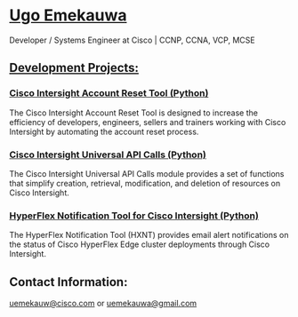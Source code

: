 # [Ugo Emekauwa](https://www.linkedin.com/in/uemekauwa)
Developer / Systems Engineer at Cisco   |   CCNP, CCNA, VCP, MCSE

## [Development Projects:](https://github.com/ugo-emekauwa)
### [Cisco Intersight Account Reset Tool (Python)](https://ugo-emekauwa.github.io/intersight-account-reset-tool/)
The Cisco Intersight Account Reset Tool is designed to increase the efficiency of developers, engineers, sellers and trainers working with Cisco Intersight by automating the account reset process.

### [Cisco Intersight Universal API Calls (Python)](https://ugo-emekauwa.github.io/intersight-universal-api-calls/)
The Cisco Intersight Universal API Calls module provides a set of functions that simplify creation, retrieval, modification, and deletion of resources on Cisco Intersight.

### [HyperFlex Notification Tool for Cisco Intersight (Python)](https://ugo-emekauwa.github.io/hyperflex-notification-tool/)
The HyperFlex Notification Tool (HXNT) provides email alert notifications on the status of Cisco HyperFlex Edge cluster deployments through Cisco Intersight.

## Contact Information:
uemekauw@cisco.com or uemekauwa@gmail.com
